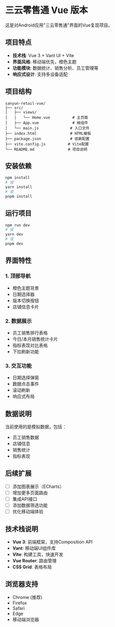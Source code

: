 # 三云零售通 Vue 版本

这是对Android应用"三云零售通"界面的Vue复现项目。

## 项目特点

- **技术栈**: Vue 3 + Vant UI + Vite
- **界面风格**: 移动端优先，橙色主题
- **功能模块**: 数据统计、销售分析、员工管理等
- **响应式设计**: 支持多设备适配

## 项目结构

```
sanyun-retail-vue/
├── src/
│   ├── views/
│   │   └── Home.vue          # 主页面
│   ├── App.vue               # 根组件
│   └── main.js              # 入口文件
├── index.html               # HTML模板
├── package.json             # 依赖配置
├── vite.config.js          # Vite配置
└── README.md               # 项目说明
```

## 安装依赖

```bash
npm install
# 或
yarn install
# 或
pnpm install
```

## 运行项目

```bash
npm run dev
# 或
yarn dev
# 或
pnpm dev
```

## 界面特性

### 1. 顶部导航
- 橙色主题背景
- 日期选择器
- 版本切换按钮
- 店铺信息卡片

### 2. 数据展示
- 员工销售排行表格
- 今日/本月销售统计卡片
- 指标表现对比表格
- 下拉刷新功能

### 3. 交互功能
- 日期选择弹窗
- 数据点击事件
- 滚动刷新
- 响应式布局

## 数据说明

当前使用的是模拟数据，包括：
- 员工销售数据
- 店铺信息
- 销售统计
- 指标表现

## 后续扩展

- [ ] 添加图表展示（ECharts）
- [ ] 增加更多页面路由
- [ ] 集成API接口
- [ ] 添加数据筛选功能
- [ ] 优化移动端体验

## 技术栈说明

- **Vue 3**: 前端框架，支持Composition API
- **Vant**: 移动端UI组件库
- **Vite**: 构建工具，快速开发
- **Vue Router**: 路由管理
- **CSS Grid**: 表格布局

## 浏览器支持

- Chrome (推荐)
- Firefox
- Safari
- Edge
- 移动端浏览器 